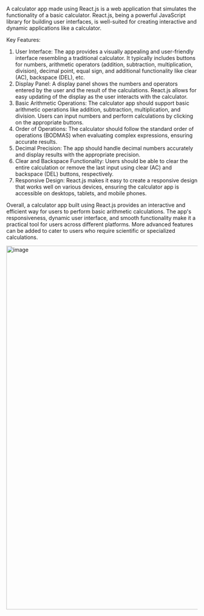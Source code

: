 A calculator app made using React.js is a web application that simulates the functionality of a basic calculator. React.js, being a powerful JavaScript library for building user interfaces, is well-suited for creating interactive and dynamic applications like a calculator.

Key Features:

1. User Interface: The app provides a visually appealing and user-friendly interface resembling a traditional calculator. It typically includes buttons for numbers, arithmetic operators (addition, subtraction, multiplication, division), decimal point, equal sign, and additional functionality like clear (AC), backspace (DEL), etc.
2. Display Panel: A display panel shows the numbers and operators entered by the user and the result of the calculations. React.js allows for easy updating of the display as the user interacts with the calculator.
3. Basic Arithmetic Operations: The calculator app should support basic arithmetic operations like addition, subtraction, multiplication, and division. Users can input numbers and perform calculations by clicking on the appropriate buttons.
4. Order of Operations: The calculator should follow the standard order of operations (BODMAS) when evaluating complex expressions, ensuring accurate results.
5. Decimal Precision: The app should handle decimal numbers accurately and display results with the appropriate precision.
6. Clear and Backspace Functionality: Users should be able to clear the entire calculation or remove the last input using clear (AC) and backspace (DEL) buttons, respectively.
7. Responsive Design: React.js makes it easy to create a responsive design that works well on various devices, ensuring the calculator app is accessible on desktops, tablets, and mobile phones.

Overall, a calculator app built using React.js provides an interactive and efficient way for users to perform basic arithmetic calculations. The app's responsiveness, dynamic user interface, and smooth functionality make it a practical tool for users across different platforms. More advanced features can be added to cater to users who require scientific or specialized calculations.

<img width="960" alt="image" src="https://github.com/diksh04/Calculator/assets/84238934/dbc013fc-4cef-4622-98b3-56ee4c10b7a5">
